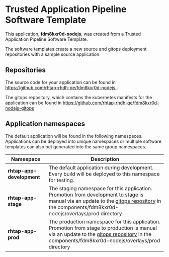 # Trusted Application Pipeline Software Template

This application, **fdm8kxr0d-nodejs**, was created from a Trusted Application Pipeline Software Template.

The software templates create a new source and gitops deployment repositories with a sample source application. 

## Repositories

The source code for your application can be found in [https://github.com/rhtap-rhdh-qe/fdm8kxr0d-nodejs ](https://github.com/rhtap-rhdh-qe/fdm8kxr0d-nodejs ).
 
The gitops repository, which contains the kubernetes manifests for the application can be found in 
[https://github.com/rhtap-rhdh-qe/fdm8kxr0d-nodejs-gitops ](https://github.com/rhtap-rhdh-qe/fdm8kxr0d-nodejs-gitops ) 

## Application namespaces 

The default application will be found in the following namespaces. Applications can be deployed into unique namespaces or multiple software templates can also bet generated into the same group namespaces.  

|  Namespace   |  Description   |  
| -------- | -------- |   
| **rhtap-app-development** | The default application during development. Every build will be deployed to this namespace for testing. | 
| **rhtap-app-stage** | The staging namespace for this application. Promotion from development to stage is manual via an update to the [gitops repository](https://github.com/rhtap-rhdh-qe/fdm8kxr0d-nodejs-gitops ) in the components/fdm8kxr0d-nodejs/overlays/prod directory |  
| **rhtap-app-prod** | The production namespace for this application. Promotion from stage to production is manual via an update to the [gitops repository](https://github.com/rhtap-rhdh-qe/fdm8kxr0d-nodejs-gitops ) in the components/fdm8kxr0d-nodejs/overlays/prod directory | 